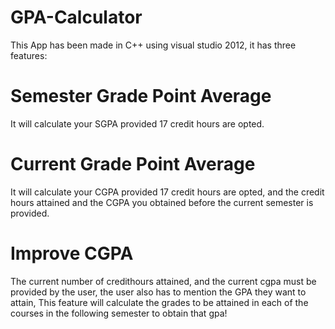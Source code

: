 # GPA-Calculator
This App has been made in C++ using visual studio 2012, it has three features:

# Semester Grade Point Average
It will calculate your SGPA provided 17 credit hours are opted.

# Current Grade Point Average
It will calculate your CGPA provided 17 credit hours are opted, and the credit hours attained and the 
CGPA you obtained before the current semester is provided.

# Improve CGPA
The current number of credithours attained, and the current cgpa must be provided by the user,
the user also has to mention the GPA they want to attain, This feature will calculate the grades to be attained
in each of the courses in the following semester to obtain that gpa!
